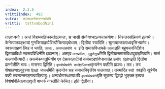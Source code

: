 ```yaml
---
index:  2.3.5
vrittiindex:  493
sutra:  कालाध्वनोरत्यन्तसंयोगे
vritti:  tattvabodhini 
---
```


तालाध्वनोः। अन्तं विराममतिक्रान्तोऽत्यन्तः, स चासौ संयोगश्चाऽत्यन्तसंयोगः। निरन्तरसंन्निकर्ष इत्यर्थः। केनेत्याकाङ्क्षायां गुणक्रियाद्रव्यैरित्यौचित्याद्बोध्यम्। द्वितीया स्यादिति। श्रुतत्वात्कालाध्ववृत्तिभ्यामेव। स्वरूपग्रहणं त्विह न भवति, `कालाः,` `अत्यन्तसंयोगे च `इति समासविधायके `कालाः`इति बहुवचननिर्देशेन द्वितायाविधौ स्वरूपविधिर्नेति ज्ञापनात्। अतएव `मासप्रमितः,` `मुहूर्तसुख`मिति द्वितीयासमासविधावुदाहरिष्यति। मासं कल्याणीत्यादी। अकर्मकधातुभिर्योग एव देसकालादीनां कर्मसञ्ज्ञाविधानान्नेह `कर्मणि द्वितीय`इति द्वितीया प्राप्नोतीति भावः। मासस्य द्विरिति। `कृत्वोर्थप्रयोगे कालेऽधिकरणे`इत्यनेन षष्ठीति प्राञ्चः। तन्न। तत्र शेषग्रहणाऽनुवृत्त्या `द्विरह्नो भोजन`मिति कृदन्तेन सह समासनिवृत्तेरेव फलत्वात्। तस्मादिह `षष्ठी शेषे`इति सूत्रेणैव षष्ठी भवत्यन्तरङ्गत्वादित्याहुः। अन्यर्थमारब्धस्याऽपि `कृत्वोर्थप्रयोगे`इति सूत्रस्य द्विरह्नो भुङ्क्त इत्यत्र विशेषविहितत्वात्प्रवृत्तौ बाधकं नास्तीति केचित्। इति द्वितीया।

